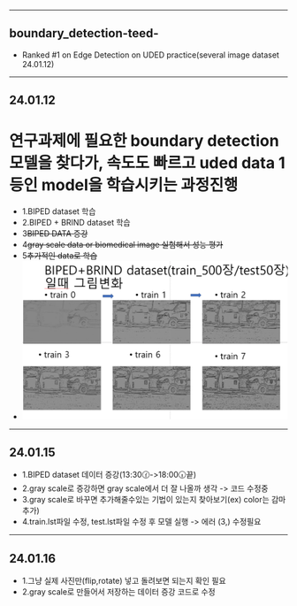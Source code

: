 
---
## boundary_detection-teed-
 -  Ranked #1 on Edge Detection on UDED practice(several image dataset 24.01.12)
---
## 24.01.12 

# 연구과제에 필요한 boundary detection 모델을 찾다가, 속도도 빠르고 uded data 1등인 model을 학습시키는 과정진행
- 1.BIPED dataset 학습 
- 2.BIPED + BRIND dataset 학습
- 3~~BIPED DATA 증강~~
- 4~~gray scale data or biomedical image 실험해서 성능 평가~~
- 5~~추가적인 data로 학습~~
- <img src="240112/TEED-main/TEED-main/checkpoints/스크린샷 2024-01-12 184036.png" alt="설명">
---
## 24.01.15
- 1.BIPED dataset 데이터 증강(13:30🕜->18:00🕡끝)
- 2.gray scale로 증강하면 gray scale에서 더 잘 나올까 생각 -> 코드 수정중
- 3.gray scale로 바꾸면 추가해줄수있는 기법이 있는지 찾아보기(ex) color는 감마추가)
- 4.train.lst파일 수정, test.lst파일 수정 후 모델 실행 -> 에러 (3,) 수정필요
---
## 24.01.16
- 1.그냥 실제 사진만(flip,rotate) 넣고 돌려보면 되는지 확인 필요
- 2.gray scale로 만들어서 저장하는 데이터 증강 코드로 수정 
